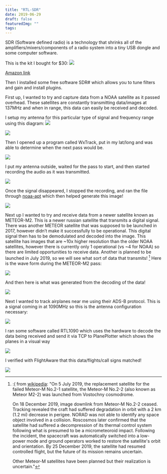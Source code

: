 ```yaml
---
title: "RTL-SDR"
date: 2019-06-29
draft: false
featuredImg: ""
tags: 
---
```


SDR (Software defined radio) is a technology that shrinks all of the amplifiers/mixers/components of a radio system into a tiny USB dongle and some computer software.

This is the kit I bought for $30:
![](rtlsdrkit.jpg)
  
[Amazon link](https://www.amazon.com/RTL-SDR-Blog-RTL2832U-Software-Defined/dp/B011HVUEME/)

Then I installed some free software SDR# which allows you to tune filters and gain and install plugins.

First up, I wanted to try and capture data from a NOAA satellite as it passed overhead. These satellites are constantly transmitting data/images at 137MHz and when in range, this data can easily be received and decoded.

I setup my antenna for this particular type of signal and frequency range using this diagram:
![](adams_V-dipole.png)
  
![](antenna.jpg)

Then I opened up a program called WxTrack, put in my lat/long and was able to determine when the next pass would be.

![](wxtrack.png)

I put my antenna outside, waited for the pass to start, and then started recording the audio as it was transmitted.

![](noaa_waveform.png)

Once the signal disappeared, I stopped the recording, and ran the file through [noaa-apt](https://github.com/martinber/noaa-apt) which then helped generate this image!

![](test1.jpg)

Next up I wanted to try and receive data from a newer satellite known as METEOR-M2. This is a newer russian satellite that transmits a digital signal. There was another METEOR satellite that was supposed to be launched in 2017, however didn’t make it successfully to be operational. This digital signal then has to be demodulated and decoded into the image. This satellite has images that are ~10x higher resolution than the older NOAA satellites, however there is currently only 1 operational (vs ~4 for NOAA) so there are limited opportunities to receive data. Another is planned to be launched in July 2019, so we will see what sort of data that transmits! [^bignote] Here is the wave form during the METEOR-M2 pass:

![](meteor-m2_waveform.png)

And then here is what was generated from the decoding of the data!

![](2019-6-29-10-29-47-795-rectified.jpg)

Next I wanted to track airplanes near me using their ADS-B protocol. This is a signal coming in at 1090MHz so this is the antenna configuration necessary:

![](antenna2.jpg)

I ran some software called RTL1090 which uses the hardware to decode the data being received and send it via TCP to PlanePlotter which shows the planes in a visual way

![](Capture.png)

I verified with FlightAware that this data/flights/call signs matched!

![](Capture2.png)

[^bignote]: :( from [wikipedia](https://en.wikipedia.org/wiki/Meteor_(satellite)#Meteor-M):
    "On 5 July 2019, the replacement satellite for the failed Meteor-M No.2-1 satellite, the Meteor-M No.2-2 (also known as Meteor M2-2) was launched from Vostochny cosmodrome.

    On 18 December 2019, image downlink from Meteor-M No.2-2 ceased. Tracking revealed the craft had suffered degradation in orbit with a 2 km (1.2 mi) decrease in perigee. NORAD was not able to identify any space object involved in a collision. Roscosmos later confirmed that the satellite had suffered a decompression of its thermal control system following what is presumed to be a micrometeoroid impact. Following the incident, the spacecraft was automatically switched into a low-power mode and ground operators worked to restore the satellite's orbit and orientation. By 25 December 2019, the satellite had resumed controlled flight, but the future of its mission remains uncertain.

    Other Meteor-M satellites have been planned but their realization is uncertain."
